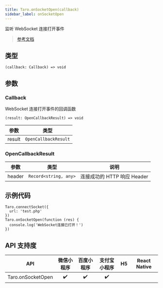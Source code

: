 ```yaml
---
title: Taro.onSocketOpen(callback)
sidebar_label: onSocketOpen
---
```


监听 WebSocket 连接打开事件

> [参考文档](https://developers.weixin.qq.com/miniprogram/dev/api/network/websocket/wx.onSocketOpen.html)

## 类型

```tsx
(callback: Callback) => void
```

## 参数

### Callback

WebSocket 连接打开事件的回调函数

```tsx
(result: OpenCallbackResult) => void
```

| 参数 | 类型 |
| --- | --- |
| result | `OpenCallbackResult` |

### OpenCallbackResult

| 参数 | 类型 | 说明 |
| --- | --- | --- |
| header | `Record<string, any>` | 连接成功的 HTTP 响应 Header |

## 示例代码

```tsx
Taro.connectSocket({
  url: 'test.php'
})
Taro.onSocketOpen(function (res) {
  console.log('WebSocket连接已打开！')
})
```

## API 支持度

| API | 微信小程序 | 百度小程序 | 支付宝小程序 | H5 | React Native |
| :---: | :---: | :---: | :---: | :---: | :---: |
| Taro.onSocketOpen | ✔️ | ✔️ | ✔️ |  |  |
